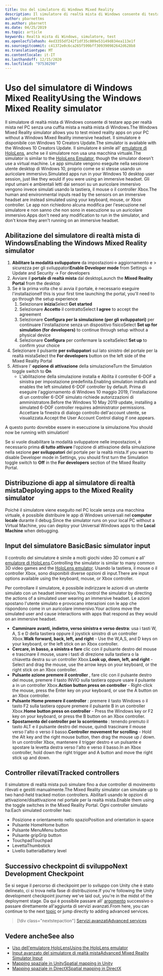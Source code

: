 ```yaml
---
title: Uso del simulatore di Windows Mixed Reality
description: Il simulatore di realtà mista di Windows consente di testare app per realtà mista nel PC senza una cuffia mista a realtà mista di Windows.
author: pbarnettms
ms.author: pbarnett
ms.date: 04/25/2019
ms.topic: article
keywords: Realtà mista di Windows, simulatore, test
ms.openlocfilehash: 4ed3355df242f1df35c009e53149d834ea113e1f
ms.sourcegitcommit: c41372e0c6ca265f599bff309390982642d628b8
ms.translationtype: MT
ms.contentlocale: it-IT
ms.lasthandoff: 12/15/2020
ms.locfileid: "97530298"
---
```

# <a name="using-the-windows-mixed-reality-simulator"></a><span data-ttu-id="c7f91-104">Uso del simulatore di Windows Mixed Reality</span><span class="sxs-lookup"><span data-stu-id="c7f91-104">Using the Windows Mixed Reality simulator</span></span>

<span data-ttu-id="c7f91-105">Il simulatore di realtà mista di Windows consente di testare app per realtà mista nel PC senza una cuffia mista a realtà mista di Windows.</span><span class="sxs-lookup"><span data-stu-id="c7f91-105">The Windows Mixed Reality simulator allows you to test mixed reality apps on your PC without a Windows Mixed Reality immersive headset.</span></span> <span data-ttu-id="c7f91-106">Il simulatore è disponibile con Windows 10 Creators Update.</span><span class="sxs-lookup"><span data-stu-id="c7f91-106">The simulator is available with the Windows 10 Creators Update.</span></span> <span data-ttu-id="c7f91-107">Il simulatore è simile all' [emulatore di HoloLens](using-the-hololens-emulator.md), anche se il simulatore non usa una macchina virtuale.</span><span class="sxs-lookup"><span data-stu-id="c7f91-107">The simulator is similar to the [HoloLens Emulator](using-the-hololens-emulator.md), though the simulator doesn't use a virtual machine.</span></span> <span data-ttu-id="c7f91-108">Le app simulate vengono eseguite nella sessione utente desktop di Windows 10, proprio come se si stesse usando un auricolare immersivo.</span><span class="sxs-lookup"><span data-stu-id="c7f91-108">Simulated apps run in your Windows 10 desktop user session, just like they would if you were using an immersive headset.</span></span> <span data-ttu-id="c7f91-109">Gli input umani e ambientali letti dai sensori su un auricolare immersivo vengono invece simulati usando la tastiera, il mouse o il controller Xbox.</span><span class="sxs-lookup"><span data-stu-id="c7f91-109">The human and environmental inputs read by the sensors on an immersive headset are instead simulated using your keyboard, mouse, or Xbox controller.</span></span> <span data-ttu-id="c7f91-110">Le app non richiedono alcuna modifica per l'esecuzione nel simulatore e non sanno che non sono in esecuzione su un auricolare immersivo.</span><span class="sxs-lookup"><span data-stu-id="c7f91-110">Apps don't need any modification to run in the simulator, and don't know they aren't running on an immersive headset.</span></span>

## <a name="enabling-the-windows-mixed-reality-simulator"></a><span data-ttu-id="c7f91-111">Abilitazione del simulatore di realtà mista di Windows</span><span class="sxs-lookup"><span data-stu-id="c7f91-111">Enabling the Windows Mixed Reality simulator</span></span>

1. <span data-ttu-id="c7f91-112">**Abilitare la modalità sviluppatore** da impostazioni-> aggiornamento e > sicurezza per gli sviluppatori</span><span class="sxs-lookup"><span data-stu-id="c7f91-112">**Enable Developer mode** from Settings -> Update and Security -> For developers</span></span>
2. <span data-ttu-id="c7f91-113">Avviare il **portale di realtà mista** dal desktop</span><span class="sxs-lookup"><span data-stu-id="c7f91-113">Launch the **Mixed Reality Portal** from the desktop</span></span>
3. <span data-ttu-id="c7f91-114">Se è la prima volta che si avvia il portale, è necessario eseguire l'installazione</span><span class="sxs-lookup"><span data-stu-id="c7f91-114">If this is your first time launching the portal, you'll need to go through the setup experience</span></span>
   1. <span data-ttu-id="c7f91-115">Selezionare **inizia**</span><span class="sxs-lookup"><span data-stu-id="c7f91-115">Select **Get started**</span></span>
   2. <span data-ttu-id="c7f91-116">Selezionare **Accetto** il contratto</span><span class="sxs-lookup"><span data-stu-id="c7f91-116">Select **I agree** to accept the agreement</span></span>
   3. <span data-ttu-id="c7f91-117">Selezionare **Configura per la simulazione (per gli sviluppatori)** per continuare l'installazione senza un dispositivo fisico</span><span class="sxs-lookup"><span data-stu-id="c7f91-117">Select **Set up for simulation (for developers)** to continue through setup without a physical device</span></span>
   4. <span data-ttu-id="c7f91-118">Selezionare **Configura** per confermare la scelta</span><span class="sxs-lookup"><span data-stu-id="c7f91-118">Select **Set up** to confirm your choice</span></span>
4. <span data-ttu-id="c7f91-119">Selezionare il pulsante **per sviluppatori** sul lato sinistro del portale per la realtà mista</span><span class="sxs-lookup"><span data-stu-id="c7f91-119">Select the **For developers** button on the left side of the Mixed Reality Portal</span></span>
5. <span data-ttu-id="c7f91-120">Attivare l' **opzione di attivazione** della simulazione</span><span class="sxs-lookup"><span data-stu-id="c7f91-120">Turn the Simulation toggle switch to **On**</span></span>
   * <span data-ttu-id="c7f91-121">L'abilitazione della simulazione installa e Abilita il controller 6-DOF a sinistra per impostazione predefinita.</span><span class="sxs-lookup"><span data-stu-id="c7f91-121">Enabling simulation installs and enables the left simulated 6-DOF controller by default.</span></span>  <span data-ttu-id="c7f91-122">Prima di eseguire l'aggiornamento di Windows 10 maggio 2019, l'installazione di un controller 6-DOF simulato richiede autorizzazioni di amministratore.</span><span class="sxs-lookup"><span data-stu-id="c7f91-122">Before the Windows 10 May 2019 update, installing a simulated 6-DOF controller requires administrator permissions.</span></span>  <span data-ttu-id="c7f91-123">Accettare la finestra di dialogo controllo dell'account utente, se visualizzata.</span><span class="sxs-lookup"><span data-stu-id="c7f91-123">Accept the User Account Control dialog if one appears.</span></span>

<span data-ttu-id="c7f91-124">A questo punto dovrebbe essere in esecuzione la simulazione.</span><span class="sxs-lookup"><span data-stu-id="c7f91-124">You should now be running with simulation!</span></span>

<span data-ttu-id="c7f91-125">Se si vuole disabilitare la modalità sviluppatore nelle impostazioni, è necessario prima **di tutto attivare** l'opzione di attivazione della simulazione nella sezione **per sviluppatori** del portale per la realtà mista.</span><span class="sxs-lookup"><span data-stu-id="c7f91-125">If you want to disable Developer mode in Settings, you should first turn the Simulation toggle switch to **Off** in the **For developers** section of the Mixed Reality Portal.</span></span>

## <a name="deploying-apps-to-the-mixed-reality-simulator"></a><span data-ttu-id="c7f91-126">Distribuzione di app al simulatore di realtà mista</span><span class="sxs-lookup"><span data-stu-id="c7f91-126">Deploying apps to the Mixed Reality simulator</span></span>

<span data-ttu-id="c7f91-127">Poiché il simulatore viene eseguito nel PC locale senza una macchina virtuale, è possibile distribuire le app di Windows universali nel **computer locale** durante il debug.</span><span class="sxs-lookup"><span data-stu-id="c7f91-127">Since the simulator runs on your local PC without a Virtual Machine, you can deploy your Universal Windows apps to the **Local Machine** when debugging.</span></span>

## <a name="basic-simulator-input"></a><span data-ttu-id="c7f91-128">Input del simulatore Basic</span><span class="sxs-lookup"><span data-stu-id="c7f91-128">Basic simulator input</span></span>

<span data-ttu-id="c7f91-129">Il controllo del simulatore è simile a molti giochi video 3D comuni e all' [emulatore di HoloLens](using-the-hololens-emulator.md).</span><span class="sxs-lookup"><span data-stu-id="c7f91-129">Controlling the simulator is similar to many common 3D video games and the [HoloLens emulator](using-the-hololens-emulator.md).</span></span> <span data-ttu-id="c7f91-130">Usando la tastiera, il mouse o il controller Xbox, sono disponibili diverse opzioni di input.</span><span class="sxs-lookup"><span data-stu-id="c7f91-130">There are input options available using the keyboard, mouse, or Xbox controller.</span></span>

<span data-ttu-id="c7f91-131">Per controllare il simulatore, è possibile indirizzare le azioni di un utente simulato con un headset immersivo.</span><span class="sxs-lookup"><span data-stu-id="c7f91-131">You control the simulator by directing the actions of a simulated user wearing an immersive headset.</span></span> <span data-ttu-id="c7f91-132">Le azioni spostano l'utente simulato e provocano interazioni con le app che rispondono come in un auricolare immersivo.</span><span class="sxs-lookup"><span data-stu-id="c7f91-132">Your actions move the simulated user and cause interactions with apps that respond as they would on an immersive headset.</span></span>
* <span data-ttu-id="c7f91-133">**Camminare avanti, indietro, verso sinistra e verso destra**: usa i tasti W, A, S e D della tastiera oppure il joystick sinistro di un controller Xbox.</span><span class="sxs-lookup"><span data-stu-id="c7f91-133">**Walk forward, back, left, and right** - Use the W,A,S, and D keys on your keyboard, or the left stick on an Xbox controller.</span></span>
* <span data-ttu-id="c7f91-134">**Cercare, in basso, a sinistra e fare** clic con il pulsante destro del mouse e trascinare il mouse, usare i tasti di direzione sulla tastiera o la chiavetta destra su un controller Xbox.</span><span class="sxs-lookup"><span data-stu-id="c7f91-134">**Look up, down, left, and right** - Select and drag the mouse, use the arrow keys on your keyboard, or the right stick on an Xbox controller.</span></span>
* <span data-ttu-id="c7f91-135">**Pulsante azione premere il controller** , fare clic con il pulsante destro del mouse, premere il tasto INVIO sulla tastiera oppure usare il pulsante a in un controller Xbox.</span><span class="sxs-lookup"><span data-stu-id="c7f91-135">**Action button press on controller** - Right-click the mouse, press the Enter key on your keyboard, or use the A button on an Xbox controller.</span></span>
* <span data-ttu-id="c7f91-136">**Pulsante Home premere il controller** : premere il tasto Windows o il tasto F2 sulla tastiera oppure premere il pulsante B in un controller Xbox.</span><span class="sxs-lookup"><span data-stu-id="c7f91-136">**Home button press on controller** - Press the Windows key or F2 key on your keyboard, or press the B button on an Xbox controller.</span></span>
* <span data-ttu-id="c7f91-137">**Spostamento del controller per lo scorrimento** : tenendo premuto il tasto ALT e il pulsante destro del mouse, quindi trascinare il mouse verso l'alto o verso il basso.</span><span class="sxs-lookup"><span data-stu-id="c7f91-137">**Controller movement for scrolling** - Hold the Alt key and the right mouse button, then drag the mouse up / down.</span></span> <span data-ttu-id="c7f91-138">In un controller Xbox, mantenere il trigger destro e un pulsante e spostare la levetta destra verso l'alto e verso il basso.</span><span class="sxs-lookup"><span data-stu-id="c7f91-138">In an Xbox controller, hold down the right trigger and A button and move the right stick up and down.</span></span>

## <a name="tracked-controllers"></a><span data-ttu-id="c7f91-139">Controller rilevati</span><span class="sxs-lookup"><span data-stu-id="c7f91-139">Tracked controllers</span></span>

<span data-ttu-id="c7f91-140">Il simulatore di realtà mista può simulare fino a due controller di movimento rilevati e gestiti manualmente.</span><span class="sxs-lookup"><span data-stu-id="c7f91-140">The Mixed Reality simulator can simulate up to two hand-held tracked motion controllers.</span></span> <span data-ttu-id="c7f91-141">Abilitarli usando le opzioni di attivazione/disattivazione nel portale per la realtà mista.</span><span class="sxs-lookup"><span data-stu-id="c7f91-141">Enable them using the toggle switches in the Mixed Reality Portal.</span></span> <span data-ttu-id="c7f91-142">Ogni controller simulato ha:</span><span class="sxs-lookup"><span data-stu-id="c7f91-142">Each simulated controller has:</span></span>
* <span data-ttu-id="c7f91-143">Posizione e orientamento nello spazio</span><span class="sxs-lookup"><span data-stu-id="c7f91-143">Position and orientation in space</span></span>
* <span data-ttu-id="c7f91-144">Pulsante Home</span><span class="sxs-lookup"><span data-stu-id="c7f91-144">Home button</span></span>
* <span data-ttu-id="c7f91-145">Pulsante Menu</span><span class="sxs-lookup"><span data-stu-id="c7f91-145">Menu button</span></span>
* <span data-ttu-id="c7f91-146">Pulsante grip</span><span class="sxs-lookup"><span data-stu-id="c7f91-146">Grip button</span></span>
* <span data-ttu-id="c7f91-147">Touchpad</span><span class="sxs-lookup"><span data-stu-id="c7f91-147">Touchpad</span></span>
* <span data-ttu-id="c7f91-148">Levetta</span><span class="sxs-lookup"><span data-stu-id="c7f91-148">Thumbstick</span></span>
* <span data-ttu-id="c7f91-149">Livello batteria</span><span class="sxs-lookup"><span data-stu-id="c7f91-149">Battery level</span></span>

## <a name="next-development-checkpoint"></a><span data-ttu-id="c7f91-150">Successivo checkpoint di sviluppo</span><span class="sxs-lookup"><span data-stu-id="c7f91-150">Next Development Checkpoint</span></span>

<span data-ttu-id="c7f91-151">Se si segue il percorso di checkpoint per lo sviluppo con Unity che è stato delineato, ci si trova nella fase di distribuzione.</span><span class="sxs-lookup"><span data-stu-id="c7f91-151">If you're following the Unity development checkpoint journey we've laid out, you're in the midst of the deployment stage.</span></span> <span data-ttu-id="c7f91-152">Da qui è possibile passare all' [argomento](../../develop/unity/unity-development-overview.md#4-deploying-to-a-device-or-emulator) successivo o passare direttamente all'aggiunta di servizi avanzati.</span><span class="sxs-lookup"><span data-stu-id="c7f91-152">From here, you can continue to the next [topic](../../develop/unity/unity-development-overview.md#4-deploying-to-a-device-or-emulator) or jump directly to adding advanced services.</span></span>

> [!div class="nextstepaction"]
> [<span data-ttu-id="c7f91-153">Servizi avanzati</span><span class="sxs-lookup"><span data-stu-id="c7f91-153">Advanced services</span></span>](../../develop/unity/unity-development-overview.md#5-adding-services)


## <a name="see-also"></a><span data-ttu-id="c7f91-154">Vedere anche</span><span class="sxs-lookup"><span data-stu-id="c7f91-154">See also</span></span>
* [<span data-ttu-id="c7f91-155">Uso dell'emulatore HoloLens</span><span class="sxs-lookup"><span data-stu-id="c7f91-155">Using the HoloLens emulator</span></span>](using-the-hololens-emulator.md)
* [<span data-ttu-id="c7f91-156">Input avanzato del simulatore di realtà mista</span><span class="sxs-lookup"><span data-stu-id="c7f91-156">Advanced Mixed Reality Simulator Input</span></span>](advanced-hololens-emulator-and-mixed-reality-simulator-input.md)
* [<span data-ttu-id="c7f91-157">Mapping spaziale in Unity</span><span class="sxs-lookup"><span data-stu-id="c7f91-157">Spatial mapping in Unity</span></span>](../../develop/unity/spatial-mapping-in-unity.md)
* [<span data-ttu-id="c7f91-158">Mapping spaziale in DirectX</span><span class="sxs-lookup"><span data-stu-id="c7f91-158">Spatial mapping in DirectX</span></span>](../../develop/native/spatial-mapping-in-directx.md)
